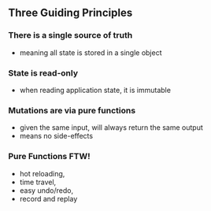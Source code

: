 ## Three Guiding Principles


### There is a single source of truth

- meaning all state is stored in a single object <!-- .element: class="fragment" data-fragment-index="1" -->


### State is read-only

- when reading application state, it is immutable <!-- .element: class="fragment" data-fragment-index="1" -->


### Mutations are via pure functions

- given the same input, will always return the same output <!-- .element .em: class="fragment" data-fragment-index="1" -->
- means no side-effects <!-- .element: class="fragment" data-fragment-index="2" -->


### Pure Functions FTW!
- hot reloading, <!-- .element: class="fragment" data-fragment-index="1" -->
- time travel, <!-- .element: class="fragment" data-fragment-index="2" -->
- easy undo/redo, <!-- .element: class="fragment" data-fragment-index="2" -->
- record and replay <!-- .element: class="fragment" data-fragment-index="4" -->
